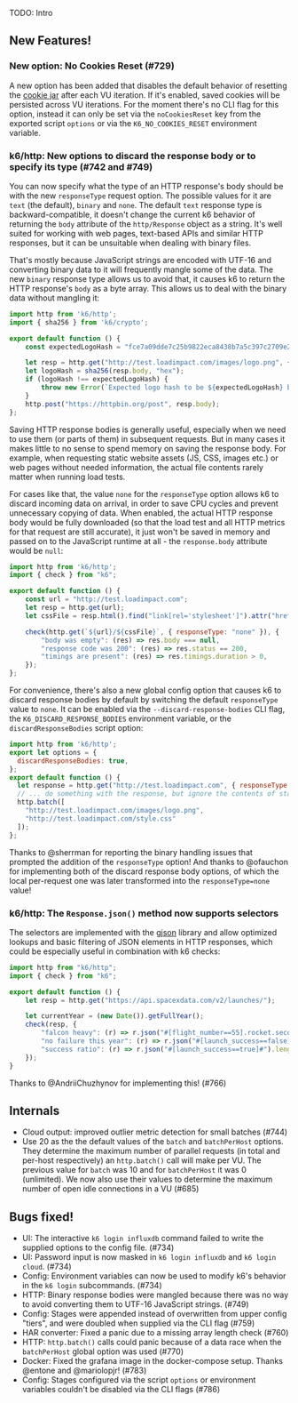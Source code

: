 TODO: Intro

## New Features!

### New option: No Cookies Reset (#729)

A new option has been added that disables the default behavior of resetting the [cookie jar](https://docs.k6.io/docs/cookies) after each VU iteration. If it's enabled, saved cookies will be persisted across VU iterations. For the moment there's no CLI flag for this option, instead it can only be set via the `noCookiesReset` key from the exported script `options` or via the `K6_NO_COOKIES_RESET` environment variable.

### k6/http: New options to discard the response body or to specify its type (#742 and #749)

You can now specify what the type of an HTTP response's body should be with the new `responseType` request option. The possible values for it are `text` (the default), `binary` and `none`. The default `text` response type is backward-compatible, it doesn't change the current k6 behavior of returning the `body` attribute of the `http/Response` object as a string. It's well suited for working with web pages, text-based APIs and similar HTTP responses, but it can be unsuitable when dealing with binary files.

That's mostly because JavaScript strings are encoded with UTF-16 and converting binary data to it will frequently mangle some of the data. The new `binary` response type allows us to avoid that, it causes k6 to return the HTTP response's `body` as a byte array. This allows us to deal with the binary data without mangling it:
```js
import http from 'k6/http';
import { sha256 } from 'k6/crypto';

export default function () {
    const expectedLogoHash = "fce7a09dde7c25b9822eca8438b7a5c397c2709e280e8e50f04d98bc8a66f4d9";

    let resp = http.get("http://test.loadimpact.com/images/logo.png", { responseType: "binary" });
    let logoHash = sha256(resp.body, "hex");
    if (logoHash !== expectedLogoHash) {
        throw new Error(`Expected logo hash to be ${expectedLogoHash} but it was ${logoHash}`);
    }
    http.post("https://httpbin.org/post", resp.body);
};
```

Saving HTTP response bodies is generally useful, especially when we need to use them (or parts of them) in subsequent requests. But in many cases it makes little to no sense to spend memory on saving the response body. For example, when requesting static website assets (JS, CSS, images etc.) or web pages without needed information, the actual file contents rarely matter when running load tests.

For cases like that, the value `none` for the `responseType` option allows k6 to discard incoming data on arrival, in order to save CPU cycles and prevent unnecessary copying of data. When enabled, the actual HTTP response body would be fully downloaded (so that the load test and all HTTP metrics for that request are still accurate), it just won't be saved in memory and passed on to the JavaScript runtime at all - the `response.body` attribute would be `null`:

```js
import http from 'k6/http';
import { check } from "k6";

export default function () {
    const url = "http://test.loadimpact.com";
    let resp = http.get(url);
    let cssFile = resp.html().find("link[rel='stylesheet']").attr("href");

    check(http.get(`${url}/${cssFile}`, { responseType: "none" }), {
        "body was empty": (res) => res.body === null,
        "response code was 200": (res) => res.status == 200,
        "timings are present": (res) => res.timings.duration > 0,
    });
};
```

For convenience, there's also a new global config option that causes k6 to discard response bodies by default by switching the default `responseType` value to `none`. It can be enabled via the `--discard-response-bodies` CLI flag, the `K6_DISCARD_RESPONSE_BODIES` environment variable, or the `discardResponseBodies` script option:
```js
import http from 'k6/http';
export let options = {
  discardResponseBodies: true,
};
export default function () {
  let response = http.get("http://test.loadimpact.com", { responseType: "text" });
  // ... do something with the response, but ignore the contents of static files:
  http.batch([
    "http://test.loadimpact.com/images/logo.png",
    "http://test.loadimpact.com/style.css"
  ]);
};
```

Thanks to @sherrman for reporting the binary handling issues that prompted the addition of the `responseType` option! And thanks to @ofauchon for implementing both of the discard response body options, of which the local per-request one was later transformed into the `responseType=none` value!

### k6/http: The `Response.json()` method now supports selectors

The selectors are implemented with the [gjson](https://github.com/tidwall/gjson#path-syntax) library and allow optimized lookups and basic filtering of JSON elements in HTTP responses, which could be especially useful in combination with k6 checks:

```js
import http from "k6/http";
import { check } from "k6";

export default function () {
	let resp = http.get("https://api.spacexdata.com/v2/launches/");

	let currentYear = (new Date()).getFullYear();
	check(resp, {
		"falcon heavy": (r) => r.json("#[flight_number==55].rocket.second_stage.payloads.0.payload_id") === "Tesla Roadster",
		"no failure this year": (r) => r.json("#[launch_success==false]#.launch_year").every((y) => y < currentYear),
		"success ratio": (r) => r.json("#[launch_success==true]#").length > 10 * r.json("#[launch_success==false]#").length,
	});
}

```

Thanks to @AndriiChuzhynov for implementing this! (#766)

## Internals

* Cloud output: improved outlier metric detection for small batches (#744)
* Use 20 as the the default values of the `batch` and `batchPerHost` options. They determine the maximum number of parallel requests (in total and per-host respectively) an `http.batch()` call will make per VU. The previous value for `batch` was 10 and for `batchPerHost` it was 0 (unlimited). We now also use their values to determine the maximum number of open idle connections in a VU (#685)

## Bugs fixed!

* UI: The interactive `k6 login influxdb` command failed to write the supplied options to the config file. (#734)
* UI: Password input is now masked in `k6 login influxdb` and `k6 login cloud`. (#734)
* Config: Environment variables can now be used to modify k6's behavior in the `k6 login` subcommands. (#734)
* HTTP: Binary response bodies were mangled because there was no way to avoid converting them to UTF-16 JavaScript strings. (#749)
* Config: Stages were appended instead of overwritten from upper config "tiers", and were doubled when supplied via the CLI flag (#759)
* HAR converter: Fixed a panic due to a missing array length check (#760)
* HTTP: `http.batch()` calls could panic because of a data race when the `batchPerHost` global option was used (#770)
* Docker: Fixed the grafana image in the docker-compose setup. Thanks @entone and @mariolopjr! (#783)
* Config: Stages configured via the script `options` or environment variables couldn't be disabled via the CLI flags (#786)
